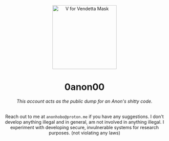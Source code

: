 <div align="center">
  <img src="https://upload.wikimedia.org/wikipedia/commons/1/18/Mask_Topeng.webp" alt="V for Vendetta Mask" width="200">
  <h1>0anon00</h1>
  <i>This account acts as the public dump for an Anon's shitty code.</i>
  <br><br>
  <p>Reach out to me at <code>anonhobo@proton.me</code> if you have any suggestions. I don't develop anything illegal and in general, am not involved in anything illegal. I experiment with developing secure, invulnerable systems for research purposes. (not violating any laws)</p>
</div>
